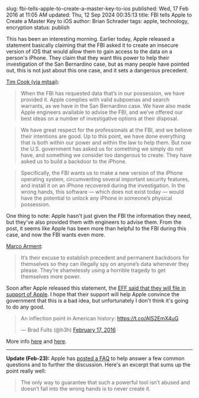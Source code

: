 slug: fbi-tells-apple-to-create-a-master-key-to-ios
published: Wed, 17 Feb 2016 at 11:05 AM
updated: Thu, 12 Sep 2024 00:35:13 
title: FBI tells Apple to Create a Master Key to iOS
author: Brian Schrader
tags: apple, technology, encryption
status: publish

This has been an interesting morning. Earlier today, Apple released a statement basically claiming that the FBI asked it to create an insecure version of iOS that would allow them to gain access to the data on a person's iPhone. They claim that they want this power to help their investigation of the San Bernardino case, but as many people have pointed out, this is not just about this one case, and it sets a dangerous precedent.

[Tim Cook (via mjtsai)][cook]:

> When the FBI has requested data that’s in our possession, we have provided it. Apple complies with valid subpoenas and search warrants, as we have in the San Bernardino case. We have also made Apple engineers available to advise the FBI, and we’ve offered our best ideas on a number of investigative options at their disposal.

> We have great respect for the professionals at the FBI, and we believe their intentions are good. Up to this point, we have done everything that is both within our power and within the law to help them. But now the U.S. government has asked us for something we simply do not have, and something we consider too dangerous to create. They have asked us to build a backdoor to the iPhone.

> Specifically, the FBI wants us to make a new version of the iPhone operating system, circumventing several important security features, and install it on an iPhone recovered during the investigation. In the wrong hands, this software — which does not exist today — would have the potential to unlock any iPhone in someone’s physical possession.

One thing to note: Apple hasn't just given the FBI the information they need, but they've also provided them with engineers to advise them. From the post, it seems like Apple has been more than helpful to the FBI during this case, and now the FBI wants even more.

[Marco Arment][marco]:

> It’s their excuse to establish precedent and permanent backdoors for themselves so they can illegally spy on anyone’s data whenever they please. They’re shamelessly using a horrible tragedy to get themselves more power.

Soon after Apple released this statement, the [EFF said that they will file in support of Apple][eff]. I hope that their support will help Apple convince the government that this is a bad idea, but unfortunately I don't think it's going to do any good.

<blockquote class="twitter-tweet" data-lang="en"><p lang="en" dir="ltr">An inflection point in American history: <a href="https://t.co/AIS2EmX4uG">https://t.co/AIS2EmX4uG</a></p>&mdash; Brad Fults (@h3h) <a href="https://twitter.com/h3h/status/699967996249264129">February 17, 2016</a></blockquote>

More info [here][mj] and [here][hn].

---

**Update (Feb-23):** Apple has [posted a FAQ][faq] to help answer a few common questions and to further the discussion. Here's an excerpt that sums up the point really well:

> The only way to guarantee that such a powerful tool isn’t abused and doesn’t fall into the wrong hands is to never create it.

[faq]: http://www.apple.com/customer-letter/answers/
[cook]: http://www.apple.com/customer-letter/
[marco]: https://marco.org/2016/02/17/not-about-this-5c
[eff]: https://www.eff.org/deeplinks/2016/02/eff-support-apple-encryption-battle
[mj]: http://mjtsai.com/blog/2016/02/17/fbi-asks-apple-for-secure-golden-key/
[hn]: https://news.ycombinator.com/item?id=11116274
